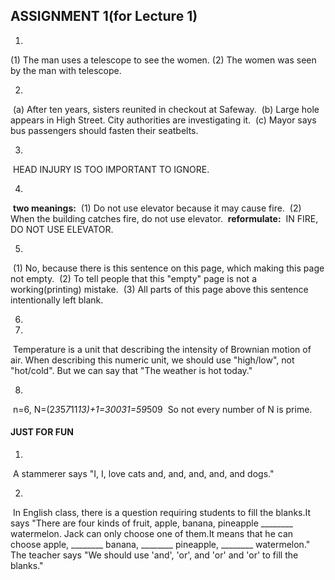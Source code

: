 ## ASSIGNMENT 1(for Lecture 1)

1.

​(1) The man uses a telescope to see the women.
​(2) The women was seen by the man with telescope.

2.

​	(a) After ten years, sisters reunited in checkout at Safeway.
​	(b) Large hole appears in High Street. City authorities are investigating it.
​	(c) Mayor says bus passengers should fasten their seatbelts.

3.

​	HEAD INJURY IS TOO IMPORTANT TO IGNORE.

4.

​	**two meanings:**
​	(1) Do not use elevator because it may cause fire.
​	(2) When the building catches fire, do not use elevator.
​	**reformulate:**
​	IN FIRE, DO NOT USE ELEVATOR.

5.

​	(1) No, because there is this sentence on this page, which making this page not empty.
​	(2) To tell people that this "empty" page is not a working(printing) mistake.
​	(3) All parts of this page above this sentence intentionally left blank.

6.



7.

​	Temperature is a unit that describing the intensity of Brownian motion of air. When describing this numeric unit, we should use "high/low", not "hot/cold". But we can say that "The weather is hot today."

8.

​	n=6, N=(2*3*5*7*11*13)+1=30031=59*509
​	So not every number of N is prime.

#### JUST FOR FUN

1.

​	A stammerer says "I, I, love cats and, and, and, and, and dogs."

2.

​	In English class, there is a question requiring students to fill the blanks.It says "There are four kinds of fruit, apple, banana, pineapple ________ watermelon. Jack can only choose one of them.It means that he can choose apple, ________ banana, ________ pineapple, ________ watermelon."
The teacher says "We should use 'and', 'or', and 'or' and 'or' to fill the blanks."

